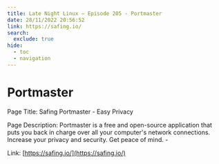 ```yaml
---
title: Late Night Linux – Episode 205 - Portmaster
date: 28/11/2022 20:56:52
link: https://safing.io/
search:
  exclude: true
hide:
  - toc
  - navigation
---
```


# Portmaster

Page Title: Safing Portmaster - Easy Privacy

Page Description: Portmaster is a free and open-source application that puts you back in charge over all your computer's network connections. Increase your privacy and security. Get peace of mind. -  

Link: [https://safing.io/](https://safing.io/)